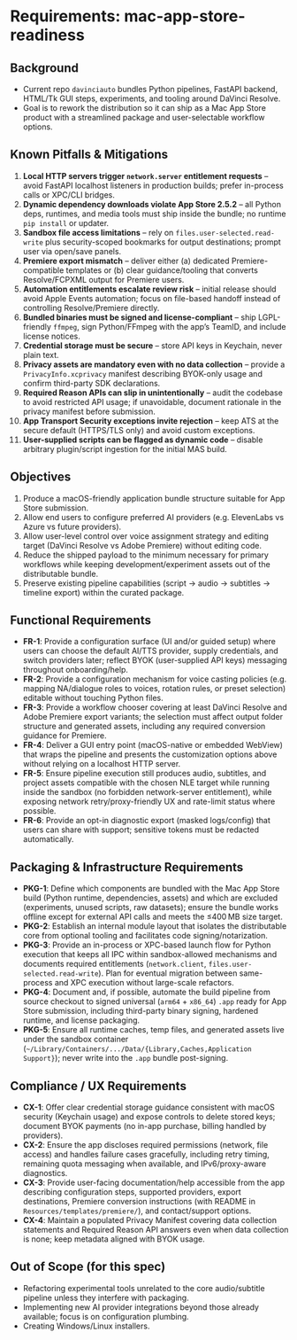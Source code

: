 # Requirements: mac-app-store-readiness

## Background
- Current repo `davinciauto` bundles Python pipelines, FastAPI backend, HTML/Tk GUI steps, experiments, and tooling around DaVinci Resolve.
- Goal is to rework the distribution so it can ship as a Mac App Store product with a streamlined package and user-selectable workflow options.

## Known Pitfalls & Mitigations
1. **Local HTTP servers trigger `network.server` entitlement requests** – avoid FastAPI localhost listeners in production builds; prefer in-process calls or XPC/CLI bridges.
2. **Dynamic dependency downloads violate App Store 2.5.2** – all Python deps, runtimes, and media tools must ship inside the bundle; no runtime `pip install` or updater.
3. **Sandbox file access limitations** – rely on `files.user-selected.read-write` plus security-scoped bookmarks for output destinations; prompt user via open/save panels.
4. **Premiere export mismatch** – deliver either (a) dedicated Premiere-compatible templates or (b) clear guidance/tooling that converts Resolve/FCPXML output for Premiere users.
5. **Automation entitlements escalate review risk** – initial release should avoid Apple Events automation; focus on file-based handoff instead of controlling Resolve/Premiere directly.
6. **Bundled binaries must be signed and license-compliant** – ship LGPL-friendly `ffmpeg`, sign Python/FFmpeg with the app’s TeamID, and include license notices.
7. **Credential storage must be secure** – store API keys in Keychain, never plain text.
8. **Privacy assets are mandatory even with no data collection** – provide a `PrivacyInfo.xcprivacy` manifest describing BYOK-only usage and confirm third-party SDK declarations.
9. **Required Reason APIs can slip in unintentionally** – audit the codebase to avoid restricted API usage; if unavoidable, document rationale in the privacy manifest before submission.
10. **App Transport Security exceptions invite rejection** – keep ATS at the secure default (HTTPS/TLS only) and avoid custom exceptions.
11. **User-supplied scripts can be flagged as dynamic code** – disable arbitrary plugin/script ingestion for the initial MAS build.

## Objectives
1. Produce a macOS-friendly application bundle structure suitable for App Store submission.
2. Allow end users to configure preferred AI providers (e.g. ElevenLabs vs Azure vs future providers).
3. Allow user-level control over voice assignment strategy and editing target (DaVinci Resolve vs Adobe Premiere) without editing code.
4. Reduce the shipped payload to the minimum necessary for primary workflows while keeping development/experiment assets out of the distributable bundle.
5. Preserve existing pipeline capabilities (script → audio → subtitles → timeline export) within the curated package.

## Functional Requirements
- **FR-1**: Provide a configuration surface (UI and/or guided setup) where users can choose the default AI/TTS provider, supply credentials, and switch providers later; reflect BYOK (user-supplied API keys) messaging throughout onboarding/help.
- **FR-2**: Provide a configuration mechanism for voice casting policies (e.g. mapping NA/dialogue roles to voices, rotation rules, or preset selection) editable without touching Python files.
- **FR-3**: Provide a workflow chooser covering at least DaVinci Resolve and Adobe Premiere export variants; the selection must affect output folder structure and generated assets, including any required conversion guidance for Premiere.
- **FR-4**: Deliver a GUI entry point (macOS-native or embedded WebView) that wraps the pipeline and presents the customization options above without relying on a localhost HTTP server.
- **FR-5**: Ensure pipeline execution still produces audio, subtitles, and project assets compatible with the chosen NLE target while running inside the sandbox (no forbidden network-server entitlement), while exposing network retry/proxy-friendly UX and rate-limit status where possible.
- **FR-6**: Provide an opt-in diagnostic export (masked logs/config) that users can share with support; sensitive tokens must be redacted automatically.

## Packaging & Infrastructure Requirements
- **PKG-1**: Define which components are bundled with the Mac App Store build (Python runtime, dependencies, assets) and which are excluded (experiments, unused scripts, raw datasets); ensure the bundle works offline except for external API calls and meets the ≤400 MB size target.
- **PKG-2**: Establish an internal module layout that isolates the distributable core from optional tooling and facilitates code signing/notarization.
- **PKG-3**: Provide an in-process or XPC-based launch flow for Python execution that keeps all IPC within sandbox-allowed mechanisms and documents required entitlements (`network.client`, `files.user-selected.read-write`). Plan for eventual migration between same-process and XPC execution without large-scale refactors.
- **PKG-4**: Document and, if possible, automate the build pipeline from source checkout to signed universal (`arm64` + `x86_64`) `.app` ready for App Store submission, including third-party binary signing, hardened runtime, and license packaging.
- **PKG-5**: Ensure all runtime caches, temp files, and generated assets live under the sandbox container (`~/Library/Containers/.../Data/{Library,Caches,Application Support}`); never write into the `.app` bundle post-signing.

## Compliance / UX Requirements
- **CX-1**: Offer clear credential storage guidance consistent with macOS security (Keychain usage) and expose controls to delete stored keys; document BYOK payments (no in-app purchase, billing handled by providers).
- **CX-2**: Ensure the app discloses required permissions (network, file access) and handles failure cases gracefully, including retry timing, remaining quota messaging when available, and IPv6/proxy-aware diagnostics.
- **CX-3**: Provide user-facing documentation/help accessible from the app describing configuration steps, supported providers, export destinations, Premiere conversion instructions (with README in `Resources/templates/premiere/`), and contact/support options.
- **CX-4**: Maintain a populated Privacy Manifest covering data collection statements and Required Reason API answers even when data collection is none; keep metadata aligned with BYOK usage.

## Out of Scope (for this spec)
- Refactoring experimental tools unrelated to the core audio/subtitle pipeline unless they interfere with packaging.
- Implementing new AI provider integrations beyond those already available; focus is on configuration plumbing.
- Creating Windows/Linux installers.

